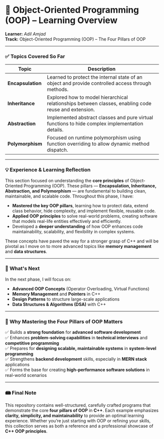 # 🧠 **Object-Oriented Programming (OOP) – Learning Overview**

**Learner:** *Adil Amjad*  
**Track:** Object-Oriented Programming (OOP) – The Four Pillars of OOP

---

### ✅ **Topics Covered So Far**

| Topic                              | Description                                                                                            |
|------------------------------------|--------------------------------------------------------------------------------------------------------|
| **Encapsulation**                  | Learned to protect the internal state of an object and provide controlled access through methods.      |
| **Inheritance**                    | Explored how to model hierarchical relationships between classes, enabling code reuse and extension.   |
| **Abstraction**                    | Implemented abstract classes and pure virtual functions to hide complex implementation details.        |
| **Polymorphism**                   | Focused on runtime polymorphism using function overriding to allow dynamic method dispatch.            |

---

### 💡 **Experience & Learning Reflection**

This section focused on understanding the **core principles** of Object-Oriented Programming (OOP). These pillars — **Encapsulation, Inheritance, Abstraction, and Polymorphism** — are fundamental to building clean, maintainable, and scalable code. Throughout this phase, I have:

- **Mastered the key OOP pillars**, learning how to protect data, extend class behavior, hide complexity, and implement flexible, reusable code.
- **Applied OOP principles** to solve real-world problems, creating software that models real-life entities effectively and efficiently.
- Developed a **deeper understanding** of how OOP enhances code maintainability, scalability, and flexibility in complex systems.

These concepts have paved the way for a stronger grasp of C++ and will be pivotal as I move on to more advanced topics like **memory management** and **data structures**.

---

### 📘 **What's Next**

In the next phase, I will focus on:

- **Advanced OOP Concepts** (Operator Overloading, Virtual Functions)
- **Memory Management** and **Pointers** in C++
- **Design Patterns** to structure large-scale applications
- **Data Structures & Algorithms (DSA)** with C++

---

### 📌 **Why Mastering the Four Pillars of OOP Matters**

✅ Builds a **strong foundation** for **advanced software development**  
✅ Enhances **problem-solving capabilities** in **technical interviews** and **competitive programming**  
✅ Prepares for **designing scalable, maintainable systems** in **system-level programming**  
✅ Strengthens **backend development** skills, especially in **MERN stack** applications  
✅ Forms the base for creating **high-performance software solutions** in real-world scenarios

---

### 📾 **Final Note**

This repository contains well-structured, carefully crafted programs that demonstrate the core **four pillars of OOP** in **C++**. Each example emphasizes **clarity, simplicity, and maintainability** to provide an optimal learning experience. Whether you’re just starting with OOP or refining your skills, this collection serves as both a reference and a professional showcase of **C++ OOP principles**.
